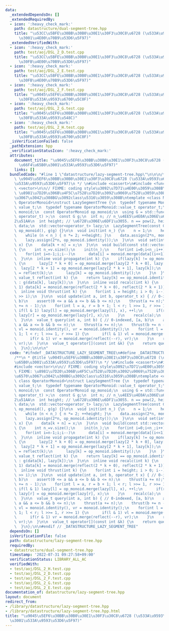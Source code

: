```yaml
---
data:
  _extendedDependsOn: []
  _extendedRequiredBy:
  - icon: ':heavy_check_mark:'
    path: datastructure/dual-segment-tree.hpp
    title: "\u53CC\u5BFE\u30BB\u30B0\u30E1\u30F3\u30C8\u6728 (\u533A\u9593\u66F4\u65B0\
      \u3001\u4E00\u70B9\u53D6\u5F97)"
  _extendedVerifiedWith:
  - icon: ':heavy_check_mark:'
    path: test/aoj/DSL_2_D.test.cpp
    title: "\u53CC\u5BFE\u30BB\u30B0\u30E1\u30F3\u30C8\u6728 (\u533A\u9593\u5909\u66F4\
      \u30FB\u4E00\u70B9\u53D6\u5F97)"
  - icon: ':heavy_check_mark:'
    path: test/aoj/DSL_2_E.test.cpp
    title: "\u53CC\u5BFE\u30BB\u30B0\u30E1\u30F3\u30C8\u6728 (\u533A\u9593\u52A0\u7B97\
      \u30FB\u4E00\u70B9\u53D6\u5F97)"
  - icon: ':heavy_check_mark:'
    path: test/aoj/DSL_2_F.test.cpp
    title: "\u9045\u5EF6\u30BB\u30B0\u30E1\u30F3\u30C8\u6728 (\u533A\u9593\u66F4\u65B0\
      \u30FB\u533A\u9593\u6700\u5C0F)"
  - icon: ':heavy_check_mark:'
    path: test/aoj/DSL_2_G.test.cpp
    title: "\u9045\u5EF6\u30BB\u30B0\u30E1\u30F3\u30C8\u6728 (\u533A\u9593\u52A0\u7B97\
      \u30FB\u533A\u9593\u548C)"
  - icon: ':heavy_check_mark:'
    path: test/aoj/DSL_2_H.test.cpp
    title: "\u9045\u5EF6\u30BB\u30B0\u30E1\u30F3\u30C8\u6728 (\u533A\u9593\u52A0\u7B97\
      \u30FB\u533A\u9593\u6700\u5C0F)"
  _isVerificationFailed: false
  _pathExtension: hpp
  _verificationStatusIcon: ':heavy_check_mark:'
  attributes:
    document_title: "\u9045\u5EF6\u30BB\u30B0\u30E1\u30F3\u30C8\u6728 (\u533A\u9593\
      \u66F4\u65B0\u3001\u533A\u9593\u53D6\u5F97)"
    links: []
  bundledCode: "#line 1 \"datastructure/lazy-segment-tree.hpp\"\n\n\n/**\n * @title\
    \ \u9045\u5EF6\u30BB\u30B0\u30E1\u30F3\u30C8\u6728 (\u533A\u9593\u66F4\u65B0\u3001\
    \u533A\u9593\u53D6\u5F97)\n */ \n#include <cassert>\n#include <functional>\n#include\
    \ <vector>\n\n// FIXME: coding style\u3092\u7D71\u4E00\u3059\u308B\n// FIXME:\
    \ \u8981\u7D20\u306B\u4F5C\u7528\u7D20\u3092\u9069\u7528\u3059\u308B\u95A2\u6570\
    \u3067\u3042\u308BG\u3092class\u5316\u3059\u308B\ntemplate <class Monoid, class\
    \ OperatorMonoid>\nstruct LazySegmentTree {\n  typedef typename Monoid::value_t\
    \ value_t;\n  typedef typename OperatorMonoid::value_t operator_t;\n  const Monoid\
    \ monoid;\n  const OperatorMonoid op_monoid;\n  using G = std::function< value_t(value_t,\
    \ operator_t) >;\n  const G g;\n  int n; // n_\u4EE5\u4E0A\u306E\u6700\u5C0F\u306E\
    2\u51AA\n  int height; // \u6728\u306E\u6DF1\u3055. n == pow(2, height)\n  std::vector<value_t>\
    \ data;\n  std::vector<operator_t> lazy;\n  LazySegmentTree(const G g): monoid(),\
    \ op_monoid(), g(g) {}\n\n  void init(int n_) {\n    n = 1;\n    height = 0;\n\
    \    while (n < n_) { n *= 2; ++height; }\n    data.assign(2*n, monoid.identity());\n\
    \    lazy.assign(2*n, op_monoid.identity());\n  }\n\n  void set(int k, value_t\
    \ x) {\n    data[k + n] = x;\n  }\n\n  void build(const std::vector<value_t> &v)\
    \ {\n    int n_=v.size();\n    init(n_);\n    for(int i=0;i<n_;i++) data[n+i]=v[i];\n\
    \    for(int i=n-1;i;i--)\n      data[i] = monoid.merge(data[(i<<1)|0], data[(i<<1)|1]);\n\
    \  }\n\n  inline void propagate(int k) {\n    if(lazy[k] != op_monoid.identity())\
    \ {\n      lazy[2 * k + 0] = op_monoid.merge(lazy[2 * k + 0], lazy[k]);\n    \
    \  lazy[2 * k + 1] = op_monoid.merge(lazy[2 * k + 1], lazy[k]);\n      data[k]\
    \ = reflect(k);\n      lazy[k] = op_monoid.identity();\n    }\n  }\n\n  inline\
    \ value_t reflect(int k) {\n    return lazy[k] == op_monoid.identity() ? data[k]\
    \ : g(data[k], lazy[k]);\n  }\n\n  inline void recalc(int k) {\n    while(k >>=\
    \ 1) data[k] = monoid.merge(reflect(2 * k + 0), reflect(2 * k + 1));\n  }\n\n\
    \  inline void thrust(int k) {\n    for(int i = height; i > 0; i--) propagate(k\
    \ >> i);\n  }\n\n  void update(int a, int b, operator_t x) { // 0-indexed, [a,\
    \ b)\n    assert(0 <= a && a <= b && b <= n);\n    thrust(a += n);\n    thrust(b\
    \ += n - 1);\n    for(int l = a, r = b + 1; l < r; l >>= 1, r >>= 1) {\n     \
    \ if(l & 1) lazy[l] = op_monoid.merge(lazy[l], x), ++l;\n      if(r & 1) --r,\
    \ lazy[r] = op_monoid.merge(lazy[r], x);\n    }\n    recalc(a);\n    recalc(b);\n\
    \  }\n\n  value_t query(int a, int b) { // 0-indexed, [a, b)\n    assert(0 <=\
    \ a && a <= b && b <= n);\n    thrust(a += n);\n    thrust(b += n - 1);\n    value_t\
    \ vl = monoid.identity(), vr = monoid.identity();\n    for(int l = a, r = b +\
    \ 1; l < r; l >>= 1, r >>= 1) {\n      if(l & 1) vl = monoid.merge(vl, reflect(l++));\n\
    \      if(r & 1) vr = monoid.merge(reflect(--r), vr);\n    }\n    return monoid.merge(vl,\
    \ vr);\n  }\n\n  value_t operator[](const int &k) {\n    return query(k, k + 1);\n\
    \  }\n};\n\n\n"
  code: "#ifndef _DATASTRUCTURE_LAZY_SEGMENT_TREE\n#define _DATASTRUCTURE_LAZY_SEGMENT_TREE\n\
    /**\n * @title \u9045\u5EF6\u30BB\u30B0\u30E1\u30F3\u30C8\u6728 (\u533A\u9593\u66F4\
    \u65B0\u3001\u533A\u9593\u53D6\u5F97)\n */ \n#include <cassert>\n#include <functional>\n\
    #include <vector>\n\n// FIXME: coding style\u3092\u7D71\u4E00\u3059\u308B\n//\
    \ FIXME: \u8981\u7D20\u306B\u4F5C\u7528\u7D20\u3092\u9069\u7528\u3059\u308B\u95A2\
    \u6570\u3067\u3042\u308BG\u3092class\u5316\u3059\u308B\ntemplate <class Monoid,\
    \ class OperatorMonoid>\nstruct LazySegmentTree {\n  typedef typename Monoid::value_t\
    \ value_t;\n  typedef typename OperatorMonoid::value_t operator_t;\n  const Monoid\
    \ monoid;\n  const OperatorMonoid op_monoid;\n  using G = std::function< value_t(value_t,\
    \ operator_t) >;\n  const G g;\n  int n; // n_\u4EE5\u4E0A\u306E\u6700\u5C0F\u306E\
    2\u51AA\n  int height; // \u6728\u306E\u6DF1\u3055. n == pow(2, height)\n  std::vector<value_t>\
    \ data;\n  std::vector<operator_t> lazy;\n  LazySegmentTree(const G g): monoid(),\
    \ op_monoid(), g(g) {}\n\n  void init(int n_) {\n    n = 1;\n    height = 0;\n\
    \    while (n < n_) { n *= 2; ++height; }\n    data.assign(2*n, monoid.identity());\n\
    \    lazy.assign(2*n, op_monoid.identity());\n  }\n\n  void set(int k, value_t\
    \ x) {\n    data[k + n] = x;\n  }\n\n  void build(const std::vector<value_t> &v)\
    \ {\n    int n_=v.size();\n    init(n_);\n    for(int i=0;i<n_;i++) data[n+i]=v[i];\n\
    \    for(int i=n-1;i;i--)\n      data[i] = monoid.merge(data[(i<<1)|0], data[(i<<1)|1]);\n\
    \  }\n\n  inline void propagate(int k) {\n    if(lazy[k] != op_monoid.identity())\
    \ {\n      lazy[2 * k + 0] = op_monoid.merge(lazy[2 * k + 0], lazy[k]);\n    \
    \  lazy[2 * k + 1] = op_monoid.merge(lazy[2 * k + 1], lazy[k]);\n      data[k]\
    \ = reflect(k);\n      lazy[k] = op_monoid.identity();\n    }\n  }\n\n  inline\
    \ value_t reflect(int k) {\n    return lazy[k] == op_monoid.identity() ? data[k]\
    \ : g(data[k], lazy[k]);\n  }\n\n  inline void recalc(int k) {\n    while(k >>=\
    \ 1) data[k] = monoid.merge(reflect(2 * k + 0), reflect(2 * k + 1));\n  }\n\n\
    \  inline void thrust(int k) {\n    for(int i = height; i > 0; i--) propagate(k\
    \ >> i);\n  }\n\n  void update(int a, int b, operator_t x) { // 0-indexed, [a,\
    \ b)\n    assert(0 <= a && a <= b && b <= n);\n    thrust(a += n);\n    thrust(b\
    \ += n - 1);\n    for(int l = a, r = b + 1; l < r; l >>= 1, r >>= 1) {\n     \
    \ if(l & 1) lazy[l] = op_monoid.merge(lazy[l], x), ++l;\n      if(r & 1) --r,\
    \ lazy[r] = op_monoid.merge(lazy[r], x);\n    }\n    recalc(a);\n    recalc(b);\n\
    \  }\n\n  value_t query(int a, int b) { // 0-indexed, [a, b)\n    assert(0 <=\
    \ a && a <= b && b <= n);\n    thrust(a += n);\n    thrust(b += n - 1);\n    value_t\
    \ vl = monoid.identity(), vr = monoid.identity();\n    for(int l = a, r = b +\
    \ 1; l < r; l >>= 1, r >>= 1) {\n      if(l & 1) vl = monoid.merge(vl, reflect(l++));\n\
    \      if(r & 1) vr = monoid.merge(reflect(--r), vr);\n    }\n    return monoid.merge(vl,\
    \ vr);\n  }\n\n  value_t operator[](const int &k) {\n    return query(k, k + 1);\n\
    \  }\n};\n\n#endif // _DATASTRUCTURE_LAZY_SEGMENT_TREE"
  dependsOn: []
  isVerificationFile: false
  path: datastructure/lazy-segment-tree.hpp
  requiredBy:
  - datastructure/dual-segment-tree.hpp
  timestamp: '2022-07-31 09:27:58+09:00'
  verificationStatus: LIBRARY_ALL_AC
  verifiedWith:
  - test/aoj/DSL_2_H.test.cpp
  - test/aoj/DSL_2_D.test.cpp
  - test/aoj/DSL_2_F.test.cpp
  - test/aoj/DSL_2_G.test.cpp
  - test/aoj/DSL_2_E.test.cpp
documentation_of: datastructure/lazy-segment-tree.hpp
layout: document
redirect_from:
- /library/datastructure/lazy-segment-tree.hpp
- /library/datastructure/lazy-segment-tree.hpp.html
title: "\u9045\u5EF6\u30BB\u30B0\u30E1\u30F3\u30C8\u6728 (\u533A\u9593\u66F4\u65B0\
  \u3001\u533A\u9593\u53D6\u5F97)"
---
```

